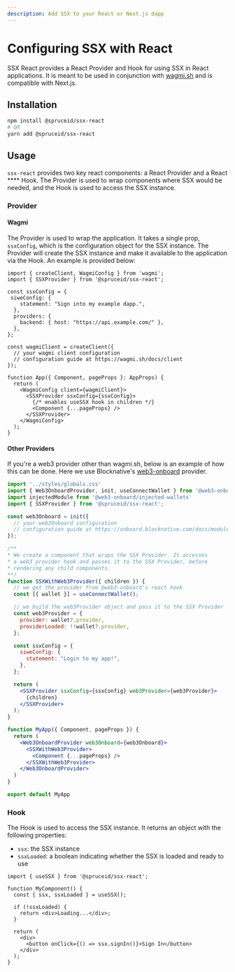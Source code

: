 ```yaml
---
description: Add SSX to your React or Next.js dapp
---
```


# Configuring SSX with React

SSX React provides a React Provider and Hook for using SSX in React applications. It is meant to be used in conjunction with [wagmi.sh](https://wagmi.sh/) and is compatible with Next.js.

## Installation

```bash
npm install @spruceid/ssx-react
# OR
yarn add @spruceid/ssx-react
```

## Usage

`ssx-react` provides two key react components: a React Provider and a React **** Hook. The Provider is used to wrap components where SSX would be needed, and the Hook is used to access the SSX instance.

### Provider

#### Wagmi

The Provider is used to wrap the application. It takes a single prop, `ssxConfig`, which is the configuration object for the SSX instance. The Provider will create the SSX instance and make it available to the application via the Hook. An example is provided below:

```tsx
import { createClient, WagmiConfig } from 'wagmi';
import { SSXProvider } from '@spruceid/ssx-react';

const ssxConfig = {
 siweConfig: {
    statement: "Sign into my example dapp.",
  },
  providers: {
    backend: { host: "https://api.example.com/" },
  },
};

const wagmiClient = createClient({
  // your wagmi client configuration
  // configuration guide at https://wagmi.sh/docs/client
});

function App({ Component, pageProps }: AppProps) {
  return (
    <WagmiConfig client={wagmiClient}>
      <SSXProvider ssxConfig={ssxConfig}>
        {/* enables useSSX hook in children */}
        <Component {...pageProps} />
      </SSXProvider>
    </WagmiConfig>
  );
}
```

#### Other Providers

If you're a web3 provider other than wagmi.sh, below is an example of how this can be done. Here we use Blocknative's [web3-onboard](https://github.com/blocknative/web3-onboard) provider.

```jsx
import '../styles/globals.css'
import { Web3OnboardProvider, init, useConnectWallet } from '@web3-onboard/react'
import injectedModule from '@web3-onboard/injected-wallets'
import { SSXProvider } from '@spruceid/ssx-react';

const web3Onboard = init({
  // your web3Onboard configuration
  // configuration guide at https://onboard.blocknative.com/docs/modules/core#initialization
});

/** 
* We create a component that wraps the SSX Provider. It accesses
* a web3 provider hook and passes it to the SSX Provider, before
* rendering any child components.
**/
function SSXWithWeb3Provider({ children }) {
  // we get the provider from @web3-onboard's react hook
  const [{ wallet }] = useConnectWallet();

  // we build the web3Provider object and pass it to the SSX Provider
  const web3Provider = {
    provider: wallet?.provider,
    providerLoaded: !!wallet?.provider,
  };

  const ssxConfig = {
    siweConfig: {
      statement: "Login to my app!",
    },
  };

  return (
    <SSXProvider ssxConfig={ssxConfig} web3Provider={web3Provider}> 
      {children}
    </SSXProvider>
  );
}

function MyApp({ Component, pageProps }) {
  return (
    <Web3OnboardProvider web3Onboard={web3Onboard}>
      <SSXWithWeb3Provider>
        <Component {...pageProps} />
      </SSXWithWeb3Provider>
    </Web3OnboardProvider>
  )
}

export default MyApp
```

### Hook

The Hook is used to access the SSX instance. It returns an object with the following properties:

* `ssx`: the SSX instance
* `ssxLoaded`: a boolean indicating whether the SSX is loaded and ready to use

```tsx
import { useSSX } from '@spruceid/ssx-react';

function MyComponent() {
  const { ssx, ssxLoaded } = useSSX();

  if (!ssxLoaded) {
    return <div>Loading...</div>;
  }

  return (
    <div>
      <button onClick={() => ssx.signIn()}>Sign In</button>
    </div>
  );
}
```
